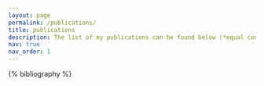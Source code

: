 ```yaml
---
layout: page
permalink: /publications/
title: publications
description: The list of my publications can be found below (*equal contribution). 
nav: true
nav_order: 1
---
```


<!-- _pages/publications.md -->
<div class="publications">

{% bibliography %}

</div>
